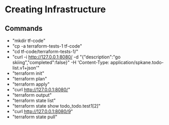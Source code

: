 <h1>Creating Infrastructure </h1>

## Commands
- "mkdir tf-code"
- "cp -a terraform-tests-1 tf-code"
- "cd tf-code/terraform-tests-1/"
- "curl -i http://127.0.0.1:8080/ -d "{\"description\":\"go skiing\",\"completed\":false}" -H 'Content-Type: application/spkane.todo-list.v1+json'"
- "terraform init"
- "terraform plan"
- "terraform apply"
- "curl http://127.0.0.1:8080/"
- "terraform output"
- "terraform state list"
- "terraform state show todo_todo.test1[2]"
- "curl http://127.0.0.1:8080/9"
- "terraform state pull"